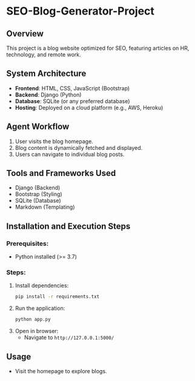 # SEO-Blog-Generator-Project

## Overview
This project is a blog website optimized for SEO, featuring articles on HR, technology, and remote work.

## System Architecture
- **Frontend**: HTML, CSS, JavaScript (Bootstrap)
- **Backend**: Django (Python)
- **Database**: SQLite (or any preferred database)
- **Hosting**: Deployed on a cloud platform (e.g., AWS, Heroku)

## Agent Workflow
1. User visits the blog homepage.
2. Blog content is dynamically fetched and displayed.
3. Users can navigate to individual blog posts.

## Tools and Frameworks Used
- Django (Backend)
- Bootstrap (Styling)
- SQLite (Database)
- Markdown (Templating)

## Installation and Execution Steps
### Prerequisites:
- Python installed (>= 3.7)

### Steps:
1. Install dependencies:
   ```sh
   pip install -r requirements.txt
   ```
2. Run the application:
   ```sh
   python app.py
   ```
3. Open in browser:
   - Navigate to `http://127.0.0.1:5000/`

## Usage
- Visit the homepage to explore blogs.

